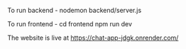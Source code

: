 To run backend - nodemon backend/server.js

To run frontend - 
cd frontend
npm run dev

The website is live at https://chat-app-jdgk.onrender.com/
